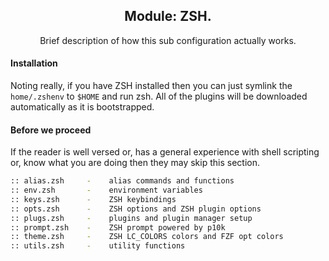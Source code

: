 <div align="center">
  <h2>Module: ZSH.</h1>
  Brief description of how this sub configuration actually works.
</div>

#### Installation

Noting really, if you have ZSH installed then you can just symlink the `home/.zshenv` to `$HOME` and run zsh. All of the plugins will be downloaded automatically as it is bootstrapped.

#### Before we proceed

If the reader is well versed or, has a general experience with shell scripting or, know what you are doing then they may skip this section.

```zsh
:: alias.zsh     -    alias commands and functions
:: env.zsh       -    environment variables
:: keys.zsh      -    ZSH keybindings
:: opts.zsh      -    ZSH options and ZSH plugin options
:: plugs.zsh     -    plugins and plugin manager setup
:: prompt.zsh    -    ZSH prompt powered by p10k
:: theme.zsh     -    ZSH LC_COLORS colors and FZF opt colors
:: utils.zsh     -    utility functions
```
